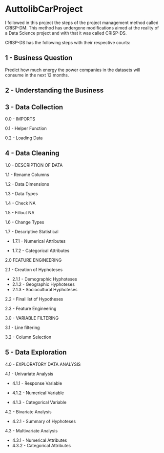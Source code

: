 # AuttolibCarProject


I followed in this project the steps of the project management method called CRISP-DM. This method has undergone modifications aimed at the reality of a Data Science project and with that it was called CRISP-DS.

CRISP-DS has the following steps with their respective courts:

## 1 - Business Question

Predict how much energy the power companies in the datasets will consume in the next 12 months.

## 2 - Understanding the Business


## 3 - Data Collection

0.0 - IMPORTS

0.1 - Helper Function

0.2 - Loading Data

## 4 - Data Cleaning

1.0 - DESCRIPTION OF DATA


1.1 - Rename Columns

1.2 - Data Dimensions

1.3 - Data Types

1.4 - Check NA

1.5 - Fillout NA

1.6 - Change Types

1.7 - Descriptive Statistical

- 1.7.1 - Numerical Attributes

- 1.7.2 - Categorical Attributes

2.0 FEATURE ENGINEERING


2.1 - Creation of Hyphoteses

- 2.1.1 - Demographic Hyphoteses
- 2.1.2 - Geographic Hyphoteses
- 2.1.3 - Sociocultural Hyphoteses

2.2 - Final list of Hypotheses

2.3 - Feature Engineering

3.0 - VARIABLE FILTERING


3.1 - Line filtering

3.2 - Column Selection

## 5 - Data Exploration

4.0 - EXPLORATORY DATA ANALYSIS

4.1 - Univariate Analysis

- 4.1.1 - Response Variable

- 4.1.2 - Numerical Variable

- 4.1.3 - Categorical Variable

4.2 - Bivariate Analysis

- 4.2.1 - Summary of Hyphoteses

4.3 - Multivariate Analysis

- 4.3.1 - Numerical Attributes
- 4.3.2 - Categorical Attributes
